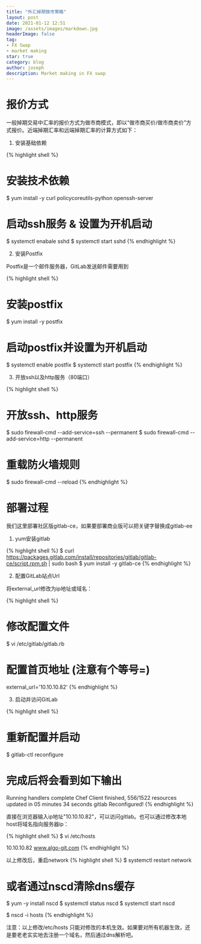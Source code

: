```yaml
---
title: "外汇掉期做市策略"
layout: post
date: 2021-01-12 12:51
image: /assets/images/markdown.jpg
headerImage: false
tag:
- FX Swap
- market making
star: true
category: blog
author: joseph
description: Market making in FX swap
---
```



# 报价方式

一般掉期交易中汇率的报价方式为做市商模式，即以“做市商买价/做市商卖价”方式报价。近端掉期汇率和远端掉期汇率的计算方式如下：

1. 安装基础依赖

{% highlight shell %}
# 安装技术依赖
$ yum install -y curl policycoreutils-python openssh-server

# 启动ssh服务 & 设置为开机启动
$ systemctl enabale sshd
$ systemctl start sshd
{% endhighlight %}

2. 安装Postfix

Postfix是一个邮件服务器，GitLab发送邮件需要用到

{% highlight shell %}
# 安装postfix
$ yum install -y postfix

# 启动postfix并设置为开机启动
$ systemctl enable postfix
$ systemctl start postfix
{% endhighlight %}

3. 开放ssh以及http服务（80端口）

{% highlight shell %}
# 开放ssh、http服务
$ sudo firewall-cmd --add-service=ssh --permanent
$ sudo firewall-cmd --add-service=http --permanent

# 重载防火墙规则
$ sudo firewall-cmd --reload
{% endhighlight %}

# 部署过程

我们这里部署社区版gitlab-ce，如果要部署商业版可以把关键字替换成gitlab-ee

1. yum安装gitlab

{% highlight shell %}
$ curl https://packages.gitlab.com/install/repositories/gitlab/gitlab-ce/script.rpm.sh | sudo bash 
$ yum install -y gitlab-ce
{% endhighlight %}

2. 配置GitLab站点Url

将external_url修改为ip地址或域名：

{% highlight shell %}
# 修改配置文件
$ vi /etc/gitlab/gitlab.rb

# 配置首页地址 (注意有个等号=)
external_url='10.10.10.82'
{% endhighlight %}

3. 启动并访问GitLab

{% highlight shell %}
# 重新配置并启动
$ gitlab-ctl reconfigure

# 完成后将会看到如下输出
Running handlers complete
Chef Client finished, 556/1522 resources updated in 05 minutes 34 seconds
gitlab Reconfigured!
{% endhighlight %}

直接在浏览器输入ip地址"10.10.10.82"，可以访问gitlab。也可以通过修改本地host将域名指向服务器ip：

{% highlight shell %}
$ vi /etc/hosts

10.10.10.82 www.algo-git.com
{% endhighlight %}

以上修改后，重启network
{% highlight shell %}
$ systemctl restart network

# 或者通过nscd清除dns缓存
$ yum -y install nscd
$ systemctl status nscd
$ systemctl start nscd

$ nscd -i hosts
{% endhighlight %}

注意：以上修改/etc/hosts 只能对修改的本机生效。如果要对所有机器生效，还是要老老实实地去注册一个域名，然后通过dns解析吧。
